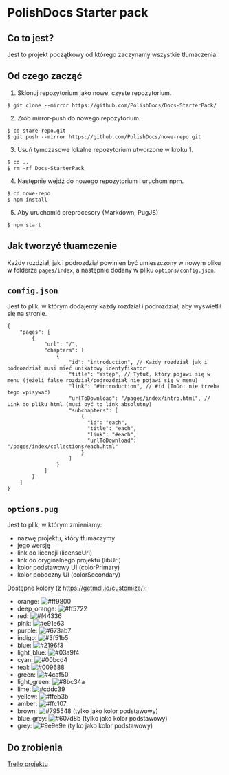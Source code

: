 # PolishDocs Starter pack
## Co to jest?
Jest to projekt początkowy od którego zaczynamy wszystkie tłumaczenia.

## Od czego zacząć
1.  Sklonuj repozytorium jako nowe, czyste repozytorium.
  ```
  $ git clone --mirror https://github.com/PolishDocs/Docs-StarterPack/
  ```

2.  Zrób mirror-push do nowego repozytorium.
  ```
  $ cd stare-repo.git
  $ git push --mirror https://github.com/PolishDocs/nowe-repo.git
  ```

3.  Usuń tymczasowe lokalne repozytorium utworzone w kroku 1.
  ```
  $ cd ..
  $ rm -rf Docs-StarterPack
  ```

4.  Następnie wejdź do nowego repozytorium i uruchom npm.
  ```
  $ cd nowe-repo
  $ npm install
  ```

5. Aby uruchomić preprocesory (Markdown, PugJS)
  ```
  $ npm start
  ```

## Jak tworzyć tłuamczenie
Każdy rozdział, jak i podrozdział powinien być umieszczony w nowym pliku w folderze ``pages/index``, a następnie dodany w pliku ``options/config.json``.

## ``config.json``
Jest to plik, w którym dodajemy każdy rozdział i podrozdział, aby wyświetlił się na stronie.
```
{
	"pages": [
		{
			"url": "/",
			"chapters": [
				{
					"id": "introduction", // Każdy rozdział jak i podrozdział musi mieć unikatowy identyfikator
					"title": "Wstęp", // Tytuł, który pojawi się w menu (jeżeli false rozdział/podrozdział nie pojawi się w menu)
					"link": "#introduction", // #id (ToDo: nie trzeba tego wpisywać)
					"urlToDownload": "/pages/index/intro.html", // Link do pliku html (musi być to link absolutny)
					"subchapters": [
                        {
                          "id": "each",
                          "title": "each",
                          "link": "#each",
                          "urlToDownload": "/pages/index/collections/each.html"
                        }
                    ]
				}
			]
		}
	]
}
```

## ``options.pug``
Jest to plik, w którym zmieniamy:
  + nazwę projektu, który tłumaczymy
  + jego wersję
  + link do licencji (licenseUrl)
  + link do oryginalnego projektu (libUrl)
  + kolor podstawowy UI (colorPrimary)
  + kolor poboczny UI (colorSecondary)

Dostępne kolory (z https://getmdl.io/customize/):
  + orange: ![#ff9800](http://i.imgur.com/hb0fxrS.png)
  + deep_orange: ![#ff5722](http://i.imgur.com/Bvs8Irj.png)
  + red: ![#f44336](http://i.imgur.com/VKsjNp5.png)
  + pink: ![#e91e63](http://i.imgur.com/qxhybFw.png)
  + purple: ![#673ab7](http://i.imgur.com/i4UWH5P.png)
  + indigo: ![#3f51b5](http://i.imgur.com/1eyFHBq.png)
  + blue: ![#2196f3](http://i.imgur.com/AFD8BVh.png)
  + light_blue:  ![#03a9f4](http://i.imgur.com/YRom3x8.png)
  + cyan: ![#00bcd4](http://i.imgur.com/BgqHdKp.png)
  + teal: ![#009688](http://i.imgur.com/DYhTHGY.png)
  + green: ![#4caf50](http://i.imgur.com/J1dHdvK.png)
  + light_green: ![#8bc34a](http://i.imgur.com/H8AFy7A.png)
  + lime: ![#cddc39](http://i.imgur.com/SHZXD89.png)
  + yellow: ![#ffeb3b](http://i.imgur.com/9y9SzX7.png)
  + amber: ![#ffc107](http://i.imgur.com/bWTd6tc.png)
  + brown: ![#795548](http://i.imgur.com/BLDSPrO.png) (tylko jako kolor podstawowy)
  + blue_grey: ![#607d8b](http://i.imgur.com/t3jdslL.png) (tylko jako kolor podstawowy)
  + grey: ![#9e9e9e](http://i.imgur.com/6K2miXC.png) (tylko jako kolor podstawowy)

## Do zrobienia
[Trello projektu](https://trello.com/b/DOPyYGgi/starterpack)
